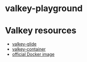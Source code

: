 # valkey-playground

# Valkey resources
- [valkey-glide](https://github.com/valkey-io/valkey-glide)
- [valkey-container](https://github.com/valkey-io/valkey-container)
- [official Docker image](https://hub.docker.com/r/valkey/valkey/)
